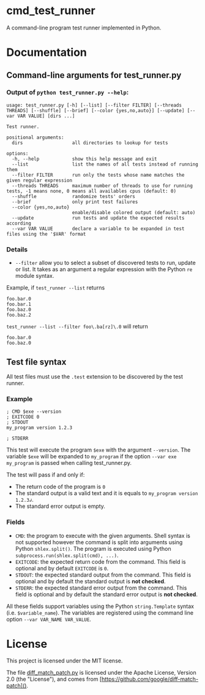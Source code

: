 # cmd_test_runner

A command-line program test runner implemented in Python.

# Documentation

## Command-line arguments for test_runner.py

### Output of `python test_runner.py --help`:
```
usage: test_runner.py [-h] [--list] [--filter FILTER] [--threads THREADS] [--shuffle] [--brief] [--color {yes,no,auto}] [--update] [--var VAR VALUE] [dirs ...]

Test runner.

positional arguments:
  dirs                  all directories to lookup for tests

options:
  -h, --help            show this help message and exit
  --list                list the names of all tests instead of running them
  --filter FILTER       run only the tests whose name matches the given regular expression
  --threads THREADS     maximum number of threads to use for running tests, -1 means none, 0 means all availables cpus (default: 0)
  --shuffle             randomize tests' orders
  --brief               only print test failures
  --color {yes,no,auto}
                        enable/disable colored output (default: auto)
  --update              run tests and update the expected results according
  --var VAR VALUE       declare a variable to be expanded in test files using the '$VAR' format
```

### Details

- `--filter` allow you to select a subset of discovered tests to run, update or list. It takes as an argument a regular expression with the Python `re` module syntax.

Example, if `test_runner --list` returns 
```
foo.bar.0
foo.bar.1
foo.baz.0
foo.baz.2
```
`test_runner --list --filter foo\.ba[rz]\.0` will return
```
foo.bar.0
foo.baz.0
```

## Test file syntax

All test files must use the `.test` extension to be discovered by the test runner.

### Example

```
; CMD $exe --version
; EXITCODE 0
; STDOUT
my_program version 1.2.3

; STDERR

```

This test will execute the program `$exe` with the argument `--version`. The variable `$exe` will be expanded to `my_program` if the option `--var exe my_program` is passed when calling test_runner.py.

The test will pass if and only if:
- The return code of the program is `0`
- The standard output is a valid text and it is equals to `my_program version 1.2.3↲`.
- The standard error output is empty.

### Fields

- `CMD`: the program to execute with the given arguments. Shell syntax is not supported however the command is split into arguments using Python `shlex.split()`. The program is executed using Python `subprocess.run(shlex.split(cmd), ...)`.
- `EXITCODE`: the expected return code from the command. This field is optional and by default `EXITCODE` is `0`.
- `STDOUT`: the expected standard output from the command. This field is optional and by default the standard output is **not checked**.
- `STDERR`: the expected standard error output from the command. This field is optional and by default the standard error output is **not checked**.

All these fields support variables using the Python `string.Template` syntax (i.e. `$variable_name`). The variables are registered using the command line option `--var VAR_NAME VAR_VALUE`.

# License

This project is licensed under the MIT license.

The file [diff_match_patch.py]() is licensed under the Apache License, Version 2.0 (the "License"), and comes from [https://github.com/google/diff-match-patch]().
